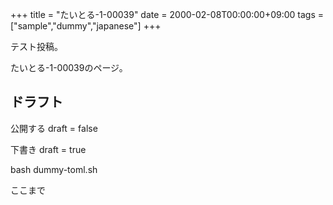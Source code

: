 +++
title = "たいとる-1-00039"
date = 2000-02-08T00:00:00+09:00
tags = ["sample","dummy","japanese"]
+++

テスト投稿。

たいとる-1-00039のページ。


## ドラフト

公開する
draft = false

下書き
draft = true

bash dummy-toml.sh

ここまで
